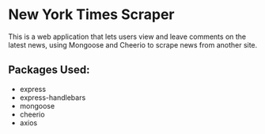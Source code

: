 # New York Times Scraper

This is a web application that lets users view and leave comments on the latest news, using Mongoose and Cheerio to scrape news from another site.

## Packages Used:

- express
- express-handlebars
- mongoose
- cheerio
- axios
